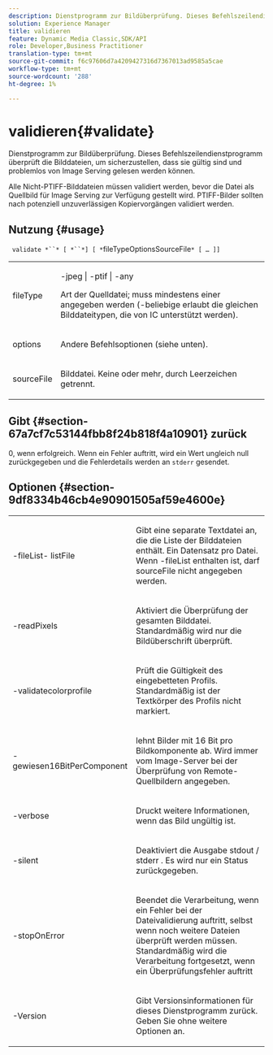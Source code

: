 ```yaml
---
description: Dienstprogramm zur Bildüberprüfung. Dieses Befehlszeilendienstprogramm überprüft die Bilddateien, um sicherzustellen, dass sie gültig sind und problemlos von Image Serving gelesen werden können.
solution: Experience Manager
title: validieren
feature: Dynamic Media Classic,SDK/API
role: Developer,Business Practitioner
translation-type: tm+mt
source-git-commit: f6c97606d7a4209427316d7367013ad9585a5cae
workflow-type: tm+mt
source-wordcount: '288'
ht-degree: 1%

---
```



# validieren{#validate}

Dienstprogramm zur Bildüberprüfung. Dieses Befehlszeilendienstprogramm überprüft die Bilddateien, um sicherzustellen, dass sie gültig sind und problemlos von Image Serving gelesen werden können.

Alle Nicht-PTIFF-Bilddateien müssen validiert werden, bevor die Datei als Quellbild für Image Serving zur Verfügung gestellt wird. PTIFF-Bilder sollten nach potenziell unzuverlässigen Kopiervorgängen validiert werden.

## Nutzung {#usage}

` validate *``* [ *``*] [ *`fileTypeOptionsSourceFile`* [ … ]]`

<table id="simpletable_D2C6B20E1007433AB4184A73046A44F0"> 
 <tr class="strow"> 
  <td class="stentry"> <p> <span class="codeph"> <span class="varname"> fileType  </span> </span> </p> </td> 
  <td class="stentry"> <p> <span class="codeph"> -jpeg | -ptif | -any  </span> </p> <p>Art der Quelldatei; muss mindestens einer angegeben werden (-beliebige erlaubt die gleichen Bilddateitypen, die von IC unterstützt werden). </p> </td> 
 </tr> 
 <tr class="strow"> 
  <td class="stentry"> <p> <span class="codeph"> <span class="varname"> options  </span> </span> </p> </td> 
  <td class="stentry"> <p>Andere Befehlsoptionen (siehe unten). </p> </td> 
 </tr> 
 <tr class="strow"> 
  <td class="stentry"> <p> <span class="codeph"> <span class="varname"> sourceFile  </span> </span> </p> </td> 
  <td class="stentry"> <p> Bilddatei. Keine oder mehr, durch Leerzeichen getrennt. </p> </td> 
 </tr> 
</table>

## Gibt {#section-67a7cf7c53144fbb8f24b818f4a10901} zurück

0, wenn erfolgreich. Wenn ein Fehler auftritt, wird ein Wert ungleich null zurückgegeben und die Fehlerdetails werden an `stderr` gesendet.

## Optionen {#section-9df8334b46cb4e90901505af59e4600e}

<table id="simpletable_004B1A29BDFD40A9B89E4CBD23119B3F"> 
 <tr class="strow"> 
  <td class="stentry"> <p> <span class="codeph"> -fileList- <span class="varname"> listFile  </span> </span> </p> </td> 
  <td class="stentry"> <p>Gibt eine separate Textdatei an, die die Liste der Bilddateien enthält. Ein Datensatz pro Datei. Wenn <span class="codeph"> -fileList </span> enthalten ist, darf <span class="varname"> sourceFile </span> nicht angegeben werden. </p> </td> 
 </tr> 
 <tr class="strow"> 
  <td class="stentry"> <p> <span class="codeph"> -readPixels  </span> </p> </td> 
  <td class="stentry"> <p>Aktiviert die Überprüfung der gesamten Bilddatei. Standardmäßig wird nur die Bildüberschrift überprüft. </p> </td> 
 </tr> 
 <tr class="strow"> 
  <td class="stentry"> <p> <span class="codeph"> -validatecolorprofile  </span> </p> </td> 
  <td class="stentry"> <p>Prüft die Gültigkeit des eingebetteten Profils. Standardmäßig ist der Textkörper des Profils nicht markiert. </p> </td> 
 </tr> 
 <tr class="strow"> 
  <td class="stentry"> <p> <span class="codeph"> -gewiesen16BitPerComponent  </span> </p> </td> 
  <td class="stentry"> <p> lehnt Bilder mit 16 Bit pro Bildkomponente ab. Wird immer vom Image-Server bei der Überprüfung von Remote-Quellbildern angegeben. </p> </td> 
 </tr> 
 <tr class="strow"> 
  <td class="stentry"> <p> <span class="codeph"> -verbose  </span> </p> </td> 
  <td class="stentry"> <p> Druckt weitere Informationen, wenn das Bild ungültig ist. </p> </td> 
 </tr> 
 <tr class="strow"> 
  <td class="stentry"> <p> <span class="codeph"> -silent  </span> </p> </td> 
  <td class="stentry"> <p>Deaktiviert die Ausgabe <span class="codeph"> stdout </span>/ <span class="codeph"> stderr </span>. Es wird nur ein Status zurückgegeben. </p> </td> 
 </tr> 
 <tr class="strow"> 
  <td class="stentry"> <p> <span class="codeph"> -stopOnError  </span> </p> </td> 
  <td class="stentry"> <p>Beendet die Verarbeitung, wenn ein Fehler bei der Dateivalidierung auftritt, selbst wenn noch weitere Dateien überprüft werden müssen. Standardmäßig wird die Verarbeitung fortgesetzt, wenn ein Überprüfungsfehler auftritt </p> </td> 
 </tr> 
 <tr class="strow"> 
  <td class="stentry"> <p> <span class="codeph"> -Version </span> </p> </td> 
  <td class="stentry"> <p>Gibt Versionsinformationen für dieses Dienstprogramm zurück. Geben Sie ohne weitere Optionen an. </p> </td> 
 </tr> 
</table>

